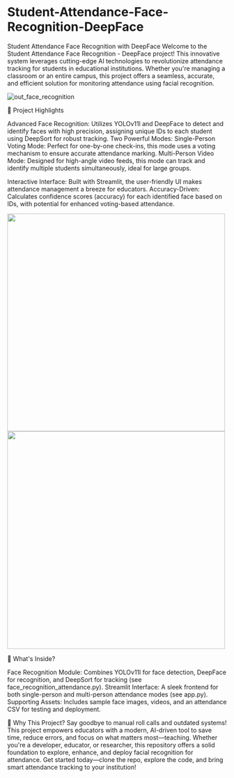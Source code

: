 # Student-Attendance-Face-Recognition-DeepFace

Student Attendance Face Recognition with DeepFace
Welcome to the Student Attendance Face Recognition - DeepFace project! This innovative system leverages cutting-edge AI technologies to revolutionize attendance tracking for students in educational institutions. Whether you're managing a classroom or an entire campus, this project offers a seamless, accurate, and efficient solution for monitoring attendance using facial recognition.

![out_face_recognition](https://github.com/user-attachments/assets/1ed6d4a7-fb28-4d41-9f08-6013d64ddd08)

🚀 Project Highlights

Advanced Face Recognition: Utilizes YOLOv11l and DeepFace to detect and identify faces with high precision, assigning unique IDs to each student using DeepSort for robust tracking.
Two Powerful Modes:
Single-Person Voting Mode: Perfect for one-by-one check-ins, this mode uses a voting mechanism to ensure accurate attendance marking.
Multi-Person Video Mode: Designed for high-angle video feeds, this mode can track and identify multiple students simultaneously, ideal for large groups.


Interactive Interface: Built with Streamlit, the user-friendly UI makes attendance management a breeze for educators.
Accuracy-Driven: Calculates confidence scores (accuracy) for each identified face based on IDs, with potential for enhanced voting-based attendance.

<img src="https://github.com/user-attachments/assets/dad3efff-cfd0-42ec-919b-207b229a886f" width="500"/>
<img src="https://github.com/user-attachments/assets/ba5b9a04-b144-44a1-baa2-53d47a6c54f5" width="500"/>

📂 What's Inside?

Face Recognition Module: Combines YOLOv11l for face detection, DeepFace for recognition, and DeepSort for tracking (see face_recognition_attendance.py).
Streamlit Interface: A sleek frontend for both single-person and multi-person attendance modes (see app.py).
Supporting Assets: Includes sample face images, videos, and an attendance CSV for testing and deployment.

🌟 Why This Project?
Say goodbye to manual roll calls and outdated systems! This project empowers educators with a modern, AI-driven tool to save time, reduce errors, and focus on what matters most—teaching. Whether you're a developer, educator, or researcher, this repository offers a solid foundation to explore, enhance, and deploy facial recognition for attendance.
Get started today—clone the repo, explore the code, and bring smart attendance tracking to your institution!
